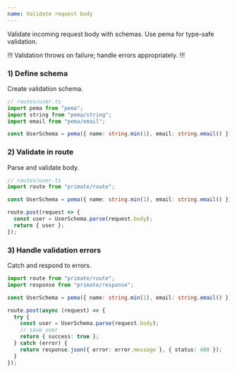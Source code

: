 ```yaml
---
name: Validate request body
---
```


Validate incoming request body with schemas. Use pema for type-safe validation.

!!!
Validation throws on failure; handle errors appropriately.
!!!

### 1) Define schema

Create validation schema.

```ts
// routes/user.ts
import pema from "pema";
import string from "pema/string";
import email from "pema/email";

const UserSchema = pema({ name: string.min(1), email: string.email() });
```

### 2) Validate in route

Parse and validate body.

```ts
// routes/user.ts
import route from "primate/route";

const UserSchema = pema({ name: string.min(1), email: string.email() });

route.post(request => {
  const user = UserSchema.parse(request.body);
  return { user };
});
```

### 3) Handle validation errors

Catch and respond to errors.

```ts
import route from "primate/route";
import response from "primate/response";

const UserSchema = pema({ name: string.min(1), email: string.email() });

route.post(async (request) => {
  try {
    const user = UserSchema.parse(request.body);
    // save user
    return { success: true };
  } catch (error) {
    return response.json({ error: error.message }, { status: 400 });
  }
});
